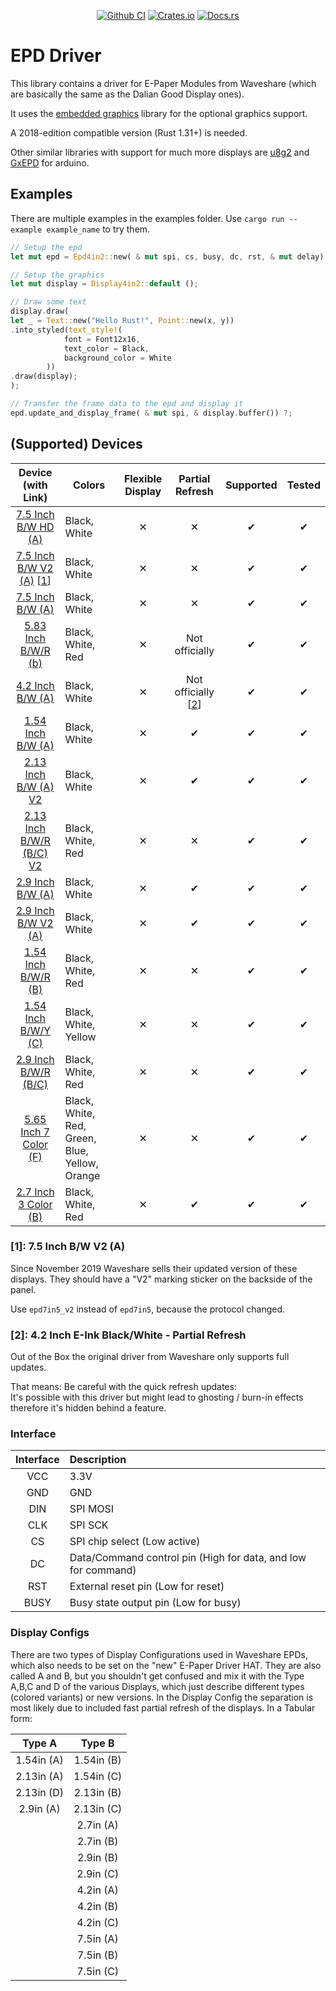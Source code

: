 <p align="center">
    <a href="https://github.com/caemor/epd-waveshare"><img src="https://github.com/caemor/epd-waveshare/actions/workflows/main.yml/badge.svg" alt="Github CI"></a>
    <a href="https://crates.io/crates/epd-waveshare"><img src="https://img.shields.io/crates/v/epd-waveshare.svg" alt="Crates.io"></a>
    <a href="https://docs.rs/epd-waveshare"><img src="https://docs.rs/epd-waveshare/badge.svg" alt="Docs.rs"></a>
</p>

# EPD Driver

This library contains a driver for E-Paper Modules from Waveshare (which are basically the same as the Dalian Good
Display ones).

It uses the [embedded graphics](https://crates.io/crates/embedded-graphics) library for the optional graphics support.

A 2018-edition compatible version (Rust 1.31+) is needed.

Other similar libraries with support for much more displays are [u8g2](https://github.com/olikraus/u8g2)
and [GxEPD](https://github.com/ZinggJM/GxEPD) for arduino.

## Examples

There are multiple examples in the examples folder. Use `cargo run --example example_name` to try them.

```Rust
// Setup the epd
let mut epd = Epd4in2::new( & mut spi, cs, busy, dc, rst, & mut delay) ?;

// Setup the graphics
let mut display = Display4in2::default ();

// Draw some text
display.draw(
let _ = Text::new("Hello Rust!", Point::new(x, y))
.into_styled(text_style!(
            font = Font12x16,
            text_color = Black,
            background_color = White
        ))
.draw(display);
);

// Transfer the frame data to the epd and display it
epd.update_and_display_frame( & mut spi, & display.buffer()) ?;
```

## (Supported) Devices

| Device (with Link) | Colors | Flexible Display | Partial Refresh | Supported | Tested |
| :---: | --- | :---: | :---: | :---: | :---: |
| [7.5 Inch B/W HD (A)](https://www.waveshare.com/product/displays/e-paper/epaper-1/7.5inch-hd-e-paper-hat.htm) | Black, White | ✕ | ✕ | ✔ | ✔ |
| [7.5 Inch B/W V2 (A)](https://www.waveshare.com/product/7.5inch-e-paper-hat.htm) [[1](#1-75-inch-bw-v2-a)] | Black, White | ✕ | ✕ | ✔ | ✔ |
| [7.5 Inch B/W (A)](https://www.waveshare.com/product/7.5inch-e-paper-hat.htm) | Black, White | ✕ | ✕ | ✔ | ✔ |
| [5.83 Inch B/W/R (b)](https://www.waveshare.com/5.83inch-e-Paper-B.htm) | Black, White, Red | ✕ | Not officially | ✔ | ✔ |
| [4.2 Inch B/W (A)](https://www.waveshare.com/product/4.2inch-e-paper-module.htm) | Black, White | ✕ | Not officially [[2](#2-42-inch-e-ink-blackwhite---partial-refresh)] | ✔ | ✔ |
| [1.54 Inch B/W (A)](https://www.waveshare.com/1.54inch-e-Paper-Module.htm) | Black, White | ✕ | ✔ | ✔ | ✔ |
| [2.13 Inch B/W (A) V2](https://www.waveshare.com/product/2.13inch-e-paper-hat.htm) | Black, White | ✕ | ✔ | ✔  | ✔  |
| [2.13 Inch B/W/R (B/C) V2](https://www.waveshare.com/product/raspberry-pi/displays/e-paper/2.13inch-e-paper-hat-b.htm) | Black, White, Red | ✕ | ✕ | ✔  | ✔  |
| [2.9 Inch B/W (A)](https://www.waveshare.com/product/2.9inch-e-paper-module.htm) | Black, White | ✕ | ✔ | ✔ | ✔ |
| [2.9 Inch B/W V2 (A)](https://www.waveshare.com/product/2.9inch-e-paper-module.htm) | Black, White | ✕ | ✔ | ✔ | ✔ |
| [1.54 Inch B/W/R (B)](https://www.waveshare.com/product/modules/oleds-lcds/e-paper/1.54inch-e-paper-module-b.htm) | Black, White, Red | ✕ | ✕ | ✔ | ✔ |
| [1.54 Inch B/W/Y (C)](https://www.waveshare.com/1.54inch-e-paper-c.htm) | Black, White, Yellow | ✕ | ✕ | ✔ | ✔ |
| [2.9 Inch B/W/R (B/C)](https://www.waveshare.com/product/displays/e-paper/epaper-2/2.9inch-e-paper-module-b.htm) | Black, White, Red | ✕ | ✕ | ✔ | ✔ |
| [5.65 Inch 7 Color (F)](https://www.waveshare.com/5.65inch-e-paper-module-f.htm) | Black, White, Red, Green, Blue, Yellow, Orange | ✕ | ✕ | ✔ | ✔ |
| [2.7 Inch 3 Color (B)](https://www.waveshare.com/2.7inch-e-paper-b.htm) | Black, White, Red | ✕ | ✔ | ✔ | ✔ |

### [1]: 7.5 Inch B/W V2 (A)

Since November 2019 Waveshare sells their updated version of these displays. They should have a "V2" marking sticker on
the backside of the panel.

Use `epd7in5_v2` instead of `epd7in5`, because the protocol changed.

### [2]: 4.2 Inch E-Ink Black/White - Partial Refresh

Out of the Box the original driver from Waveshare only supports full updates.

That means: Be careful with the quick refresh updates: <br>
It's possible with this driver but might lead to ghosting / burn-in effects therefore it's hidden behind a feature.

### Interface

| Interface | Description |
| :---: |  :--- |
| VCC    |   3.3V |
| GND   |    GND |
| DIN   |    SPI MOSI |
| CLK   |    SPI SCK |
| CS    |    SPI chip select (Low active) |
| DC    |    Data/Command control pin (High for data, and low for command) |
| RST   |    External reset pin (Low for reset) |
| BUSY  |    Busy state output pin (Low for busy)  |

### Display Configs

There are two types of Display Configurations used in Waveshare EPDs, which also needs to be set on the "new" E-Paper
Driver HAT. They are also called A and B, but you shouldn't get confused and mix it with the Type A,B,C and D of the
various Displays, which just describe different types (colored variants) or new versions. In the Display Config the
separation is most likely due to included fast partial refresh of the displays. In a Tabular form:

| Type A | Type B |
| :---: |  :---: |
| 1.54in (A) | 1.54in (B) |
| 2.13in (A) | 1.54in (C) |
| 2.13in (D) | 2.13in (B) |
| 2.9in (A)  | 2.13in (C) |
|            | 2.7in  (A) |
|            | 2.7in  (B) |
|            | 2.9in  (B) |
|            | 2.9in  (C) |
|            | 4.2in  (A) |
|            | 4.2in  (B) |
|            | 4.2in  (C) |
|            | 7.5in  (A) |
|            | 7.5in  (B) |
|            | 7.5in  (C) |

